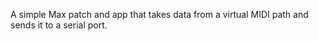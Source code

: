 A simple Max patch and app that takes data from a virtual MIDI path and sends it to a serial port. 
